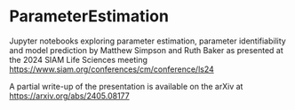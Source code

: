 # ParameterEstimation
Jupyter notebooks exploring parameter estimation, parameter identifiability and model prediction by Matthew Simpson and Ruth Baker as presented at the 2024 SIAM Life Sciences meeting https://www.siam.org/conferences/cm/conference/ls24

A partial write-up of the presentation is available on the arXiv at https://arxiv.org/abs/2405.08177
